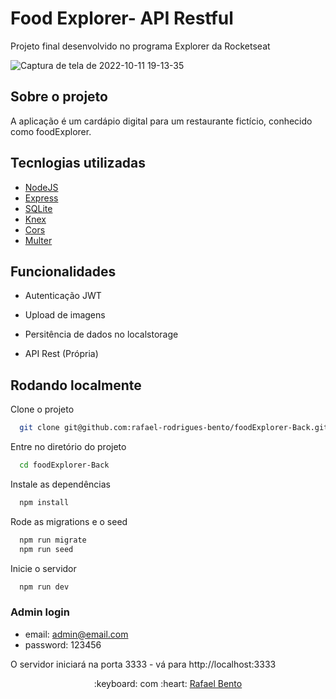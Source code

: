
# Food Explorer- API Restful

Projeto final desenvolvido no programa Explorer da Rocketseat


![Captura de tela de 2022-10-11 19-13-35](https://user-images.githubusercontent.com/101301928/195209140-346884e2-7eb9-4cef-b3bb-7f8bee9f9ddb.png)



## Sobre o projeto

A aplicação  é um cardápio digital para um restaurante fictício, conhecido como foodExplorer.


## Tecnlogias utilizadas

- <a target="_blank" href="https://nodejs.org/en/">NodeJS</a>
- <a target="_blank" href="https://expressjs.com/">Express</a>
- <a target="_blank" href="https://www.sqlite.org/index.html">SQLite</a>
- <a target="_blank" href="https://knexjs.org/">Knex</a>
- <a target="_blank" href="https://www.npmjs.com/package/cors">Cors</a>
- <a target="_blank" href="https://www.npmjs.com/package/multer">Multer</a>

## Funcionalidades

- Autenticação JWT

- Upload de imagens

- Persitência de dados no localstorage

- API Rest (Própria)

## Rodando localmente

Clone o projeto

```bash
  git clone git@github.com:rafael-rodrigues-bento/foodExplorer-Back.git
```

Entre no diretório do projeto

```bash
  cd foodExplorer-Back
```

Instale as dependências

```bash
  npm install
```

Rode as migrations e o seed

```bash
  npm run migrate
  npm run seed
```

Inicie o servidor

```bash
  npm run dev
```

### Admin login
- email: admin@email.com
- password: 123456

O servidor iniciará na porta 3333 - vá para http://localhost:3333


<p align="center">:keyboard: com :heart: <a target="_blank" href="https://www.linkedin.com/in/rafael-rodrigues-bento-298114236/">Rafael Bento</a></p>
